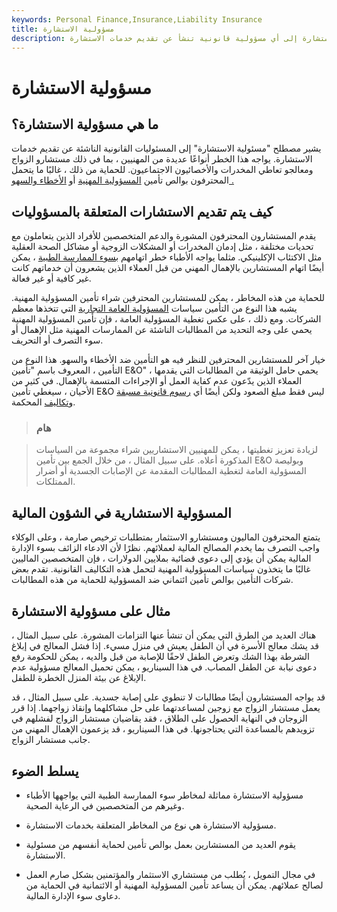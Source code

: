 ```yaml
---
keywords: Personal Finance,Insurance,Liability Insurance
title: مسؤولية الاستشارة
description: تشير مسؤولية الاستشارة إلى أي مسؤولية قانونية تنشأ عن تقديم خدمات الاستشارة.
---
```


# مسؤولية الاستشارة
## ما هي مسؤولية الاستشارة؟

يشير مصطلح "مسئولية الاستشارة" إلى المسئوليات القانونية الناشئة عن تقديم خدمات الاستشارة. يواجه هذا الخطر أنواعًا عديدة من المهنيين ، بما في ذلك مستشارو الزواج ومعالجو تعاطي المخدرات والأخصائيون الاجتماعيون. للحماية من ذلك ، غالبًا ما يتحمل المحترفون بوالص تأمين [المسؤولية المهنية](/professional-liability-insurance) أو [الأخطاء والسهو .](/errors-omissions-insurance)

## كيف يتم تقديم الاستشارات المتعلقة بالمسؤوليات

يقدم المستشارون المحترفون المشورة والدعم المتخصصين للأفراد الذين يتعاملون مع تحديات مختلفة ، مثل إدمان المخدرات أو المشكلات الزوجية أو مشاكل الصحة العقلية مثل الاكتئاب الإكلينيكي. مثلما يواجه الأطباء خطر اتهامهم [بسوء الممارسة الطبية](/malpractice-insurance) ، يمكن أيضًا اتهام المستشارين بالإهمال المهني من قبل العملاء الذين يشعرون أن خدماتهم كانت غير كافية أو غير فعالة.

للحماية من هذه المخاطر ، يمكن للمستشارين المحترفين شراء تأمين المسؤولية المهنية. يشبه هذا النوع من التأمين سياسات [المسؤولية العامة التجارية](/commercial-general-liability-cgl) التي تتخذها معظم الشركات. ومع ذلك ، على عكس تغطية المسؤولية العامة ، فإن تأمين المسؤولية المهنية يحمي على وجه التحديد من المطالبات الناشئة عن الممارسات المهنية مثل الإهمال أو سوء التصرف أو التحريف.

خيار آخر للمستشارين المحترفين للنظر فيه هو التأمين ضد الأخطاء والسهو. هذا النوع من التأمين ، المعروف باسم "تأمين E&O" ، يحمي حامل الوثيقة من المطالبات التي يقدمها العملاء الذين يدّعون عدم كفاية العمل أو الإجراءات المتسمة بالإهمال. في كثير من الأحيان ، سيغطي تأمين E&O ليس فقط مبلغ الصعود ولكن أيضًا أي [رسوم قانونية مسبقة وتكاليف](/business-legal-expense-insurance) المحكمة.

> ### هام

> لزيادة تعزيز تغطيتها ، يمكن للمهنيين الاستشاريين شراء مجموعة من السياسات المذكورة أعلاه. على سبيل المثال ، من خلال الجمع بين تأمين E&O وبوليصة المسؤولية العامة لتغطية المطالبات المقدمة عن الإصابات الجسدية أو أضرار الممتلكات.

>

## المسؤولية الاستشارية في الشؤون المالية

يتمتع المحترفون الماليون ومستشارو الاستثمار بمتطلبات ترخيص صارمة ، وعلى الوكلاء واجب التصرف بما يخدم المصالح المالية لعملائهم. نظرًا لأن الادعاء الزائف بسوء الإدارة المالية يمكن أن يؤدي إلى دعوى قضائية بملايين الدولارات ، فإن المتخصصين الماليين غالبًا ما يتخذون سياسات المسؤولية المهنية لتحمل هذه التكاليف القانونية. تقدم بعض شركات التأمين بوالص تأمين ائتماني ضد المسؤولية للحماية من هذه المطالبات.

## مثال على مسؤولية الاستشارة

هناك العديد من الطرق التي يمكن أن تنشأ عنها التزامات المشورة. على سبيل المثال ، قد يشك معالج الأسرة في أن الطفل يعيش في منزل مسيء. إذا فشل المعالج في إبلاغ الشرطة بهذا الشك وتعرض الطفل لاحقًا للإصابة من قبل والديه ، يمكن للحكومة رفع دعوى نيابة عن الطفل المصاب. في هذا السيناريو ، يمكن تحميل المعالج مسؤولية عدم الإبلاغ عن بيئة المنزل الخطرة للطفل.

قد يواجه المستشارون أيضًا مطالبات لا تنطوي على إصابة جسدية. على سبيل المثال ، قد يعمل مستشار الزواج مع زوجين لمساعدتهما على حل مشاكلهما وإنقاذ زواجهما. إذا قرر الزوجان في النهاية الحصول على الطلاق ، فقد يقاضيان مستشار الزواج لفشلهم في تزويدهم بالمساعدة التي يحتاجونها. في هذا السيناريو ، قد يزعمون الإهمال المهني من جانب مستشار الزواج.

## يسلط الضوء

- مسؤولية الاستشارة مماثلة لمخاطر سوء الممارسة الطبية التي يواجهها الأطباء وغيرهم من المتخصصين في الرعاية الصحية.

- مسؤولية الاستشارة هي نوع من المخاطر المتعلقة بخدمات الاستشارة.

- يقوم العديد من المستشارين بعمل بوالص تأمين لحماية أنفسهم من مسئولية الاستشارة.

- في مجال التمويل ، يُطلب من مستشاري الاستثمار والمؤتمنين بشكل صارم العمل لصالح عملائهم. يمكن أن يساعد تأمين المسؤولية المهنية أو الائتمانية في الحماية من دعاوى سوء الإدارة المالية.

